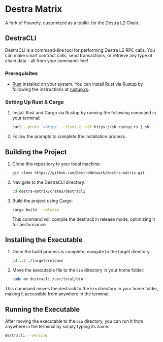 
# Destra Matrix
A fork of Foundry, customized as a toolkit for the Destra L2 Chain.

## DestraCLI

DestraCLI is a command-line tool for performing Destra L2 RPC calls. You can make smart contract calls, send transactions, or retrieve any type of chain data - all from your command-line!

### Prerequisites
- [Rust](https://www.rust-lang.org/tools/install) installed on your system. You can install Rust via Rustup by following the instructions at [rustup.rs](https://rustup.rs/).

### Setting Up Rust & Cargo
1. Install Rust and Cargo via Rustup by running the following command in your terminal:

    ```bash
    curl --proto '=https' --tlsv1.2 -sSf https://sh.rustup.rs | sh
    ```

2. Follow the prompts to complete the installation process.

## Building the Project
1. Clone this repository to your local machine:

    ```bash
    git clone https://github.com/DestraNetwork/destra-matrix.git
    ```

2. Navigate to the DestraCLI directory:

    ```bash
    cd destra-matrix/crates/destracli
    ```

3. Build the project using Cargo:

    ```bash
    cargo build --release
    ```

    This command will compile the destracli in release mode, optimizing it for performance.

## Installing the Executable
1. Once the build process is complete, navigate to the target directory:

    ```bash
    cd ../../target/release
    ```

2. Move the executable file to the `bin` directory in your home folder:

    ```bash
    sudo mv destracli /usr/local/bin
    ```

This command moves the destracli to the `bin` directory in your home folder, making it accessible from anywhere in the terminal.

## Running the Executable
After moving the executable to the `bin` directory, you can run it from anywhere in the terminal by simply typing its name:

```bash
destracli --version
